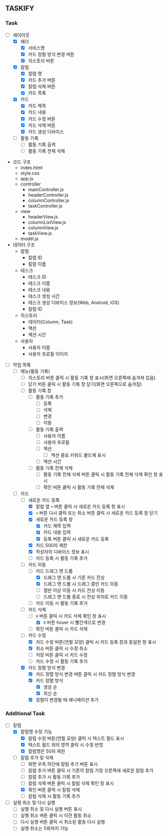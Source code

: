 ## TASKIFY

### Task

- [ ] 레이아웃
  - [x] 헤더
    - [x] 서비스명
    - [x] 카드 정렬 방식 변경 버튼
    - [x] 히스토리 버튼
  - [x] 칼럼
    - [x] 칼럼 명
    - [x] 카드 추가 버튼
    - [x] 칼럼 삭제 버튼
    - [x] 카드 목록
  - [x] 카드
    - [x] 카드 제목
    - [x] 카드 내용
    - [x] 카드 수정 버튼
    - [x] 카드 삭제 버튼
    - [x] 카드 생성 디바이스
  - [ ] 활동 기록
    - [ ] 활동 기록 출력
    - [ ] 활동 기록 전체 삭제
- 코드 구조
  - index.html
  - style.css
  - app.js
  - controller
    - mainController.js
    - headerController.js
    - columnController.js
    - taskController.js
  - view
    - headerView.js
    - columnListView.js
    - columnView.js
    - taskView.js
  - model.js
- 데이터 구조
  - 칼럼
    - 칼럼 ID
    - 칼럼 이름
  - 테스크
    - 테스크 ID
    - 테스크 이름
    - 테스크 내용
    - 테스크 생성 시간
    - 테스크 생성 디바이스 정보(Web, Android, iOS)
    - 칼럼 ID
  - 히스토리
    - 데이터(Column, Task)
    - 액션
    - 액션 시간
  - 사용자
    - 사용자 이름
    - 사용자 프로필 이미지
- [ ] 작업 목록
  - [ ] 메뉴(활동 기록)
    - [ ] 히스토리 버튼 클릭 시 활동 기록 창 표시(화면 오른쪽에 숨겨져 있음)
    - [ ] 닫기 버튼 클릭 시 활동 기록 창 닫기(화면 오른쪽으로 숨겨짐)
    - [ ] 활동 기록 창
      - [ ] 활동 기록 추가
        - [ ] 등록
        - [ ] 삭제
        - [ ] 변경
        - [ ] 이동
      - [ ] 활동 기록 출력
        - [ ] 사용자 이름
        - [ ] 사용자 프로필
        - [ ] 액션
          - [ ] 액션 중요 키워드 볼드체 표시
        - [ ] 액션 시간
      - [ ] 활동 기록 전체 삭제
        - [ ] 활동 기록 전체 삭제 버튼 클릭 시 활동 기록 전체 삭제 확인 창 표시
        - [ ] 확인 버튼 클릭 시 활동 기록 전체 삭제
  - [ ] 카드
    - [ ] 새로운 카드 등록
      - [x] 칼럼 옆 `+` 버튼 클릭 시 새로운 카드 등록 창 표시
      - [x] `+` 버튼 다시 클릭 또는 취소 버튼 클릭 시 새로운 카드 등록 창 닫기
      - [x] 새로운 카드 등록 창
        - [x] 카드 제목 입력
        - [x] 카드 내용 입력
        - [x] 등록 버튼 클릭 시 새로운 카드 등록
      - [x] 카드 500자 제한
      - [x] 작성자의 디바이스 정보 표시
      - [ ] 카드 등록 시 활동 기록 추가
    - [ ] 카드 이동
      - [ ] 카드 드래그 앤 드롭
        - [x] 드래그 앤 드롭 시 기존 카드 잔상
        - [x] 드래그 앤 드롭 시 드래그 중인 카드 이동
        - [ ] 절반 이상 이동 시 카드 잔상 이동
        - [ ] 드래그 앤 드롭 종료 시 잔상 위치로 카드 이동
      - [ ] 카드 이동 시 활동 기록 추가
    - [ ] 카드 삭제
      - [ ] `X` 버튼 클릭 시 카드 삭제 확인 창 표시
        - [x] `X` 버튼 hover 시 빨간색으로 변경
      - [ ] 확인 버튼 클릭 시 카드 삭제
    - [ ] 카드 수정
      - [x] 카드 수정 버튼(연필 모양) 클릭 시 카드 등록 창과 동일한 창 표시
      - [x] 취소 버튼 클릭 시 수정 취소
      - [ ] 저장 버튼 클릭 시 카드 수정
      - [ ] 카드 수정 시 활동 기록 추가
    - [x] 카드 정렬 방식 변경
      - [x] 카드 정렬 방식 변경 버튼 클릭 시 카드 정렬 방식 변경
      - [x] 카드 정렬 방식
        - [x] 생성 순
        - [x] 최신 순
      - [x] 정렬이 변경될 때 애니메이션 추가

### Additional Task

- [ ] 칼럼
  - [x] 칼럼명 수정 기능
    - [x] 칼럼 수정 버튼(연필 모양) 클릭 시 텍스트 필드 표시
    - [x] 텍스트 필드 외의 영역 클릭 시 수정 반영
    - [x] 칼럼명은 50자 제한
  - [ ] 칼럼 추가 및 삭제
    - [ ] 화면 우측 하단에 칼럼 추가 버튼 표시
    - [ ] 칼럼 추가 버튼 클릭 시 기존의 칼럼 가장 오른쪽에 새로운 칼럼 추가
    - [ ] 칼럼 추가 시 활동 기록 추가
    - [ ] 칼럼 삭제 버튼 클릭 시 칼럼 삭제 확인 창 표시
    - [x] 확인 버튼 클릭 시 칼럼 삭제
    - [ ] 칼럼 삭제 시 활동 기록 추가
- [ ] 실행 취소 및 다시 실행
  - [ ] 실행 취소 및 다시 실행 버튼 표시
  - [ ] 실행 취소 버튼 클릭 시 이전 활동 취소
  - [ ] 다시 실행 버튼 클릭 시 취소된 활동 다시 실행
  - [ ] 실행 취소는 5회까지 가능
